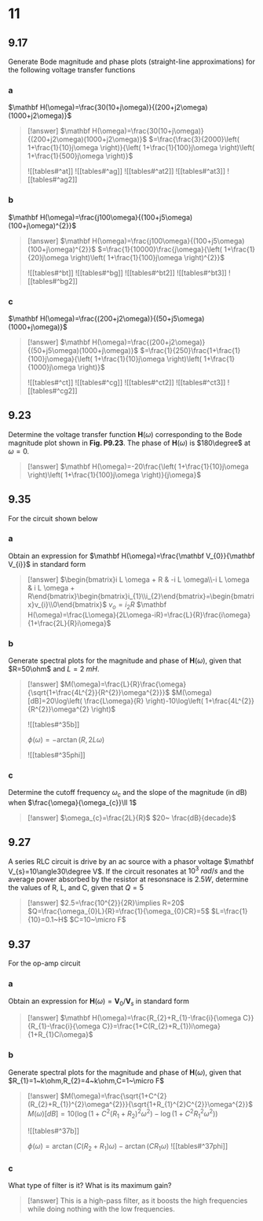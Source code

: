 # 11

## 9.17

Generate Bode magnitude and phase plots (straight-line approximations) for the following voltage transfer functions

### a

$\mathbf H(\omega)=\frac{30(10+j\omega)}{(200+j2\omega)(1000+j2\omega)}$

> [!answer]
> $\mathbf H(\omega)=\frac{30(10+j\omega)}{(200+j2\omega)(1000+j2\omega)}$
> $=\frac{\frac{3}{2000}\left( 1+\frac{1}{10}j\omega \right)}{\left( 1+\frac{1}{100}j\omega \right)\left( 1+\frac{1}{500}j\omega \right)}$
> 
> ![[tables#^at]]
> ![[tables#^ag]]
> ![[tables#^at2]]
> ![[tables#^at3]]
> ![[tables#^ag2]]

### b

$\mathbf H(\omega)=\frac{j100\omega}{(100+j5\omega)(100+j\omega)^{2}}$

> [!answer]
> $\mathbf H(\omega)=\frac{j100\omega}{(100+j5\omega)(100+j\omega)^{2}}$
> $=\frac{1}{10000}\frac{j\omega}{\left( 1+\frac{1}{20}j\omega \right)\left( 1+\frac{1}{100}j\omega \right)^{2}}$
> 
> ![[tables#^bt]]
> ![[tables#^bg]]
> ![[tables#^bt2]]
> ![[tables#^bt3]]
> ![[tables#^bg2]]

### c

$\mathbf H(\omega)=\frac{(200+j2\omega)}{(50+j5\omega)(1000+j\omega)}$

> [!answer]
> $\mathbf H(\omega)=\frac{(200+j2\omega)}{(50+j5\omega)(1000+j\omega)}$
> $=\frac{1}{250}\frac{1+\frac{1}{100}j\omega}{\left( 1+\frac{1}{10}j\omega \right)\left( 1+\frac{1}{1000}j\omega \right)}$
> 
> ![[tables#^ct]]
> ![[tables#^cg]]
> ![[tables#^ct2]]
> ![[tables#^ct3]]
> ![[tables#^cg2]]


## 9.23

Determine the voltage transfer function $\mathbf H(\omega)$ corresponding to the Bode magnitude plot shown in **Fig. P9.23**. The phase of $\mathbf H(\omega)$ is $180\degree$ at $\omega=0$.

> [!answer]
> $\mathbf H(\omega)=-20\frac{\left( 1+\frac{1}{10}j\omega \right)\left( 1+\frac{1}{100}j\omega \right)}{j\omega}$

## 9.35

For the circuit shown below

### a

Obtain an expression for $\mathbf H(\omega)=\frac{\mathbf V_{0}}{\mathbf V_{i}}$ in standard form

> [!answer]
> $\begin{bmatrix}i L \omega + R & -i L \omega\\-i L \omega & i L \omega + R\end{bmatrix}\begin{bmatrix}i_{1}\\i_{2}\end{bmatrix}=\begin{bmatrix}v_{i}\\0\end{bmatrix}$
> $v_{o}=i_{2}R$
> $\mathbf H(\omega)=\frac{L\omega}{2L\omega-iR}=\frac{L}{R}\frac{i\omega}{1+\frac{2L}{R}i\omega}$

### b

Generate spectral plots for the magnitude and phase of $\mathbf H(\omega)$, given that $R=50\ohm$ and $L=2~mH$.

> [!answer]
> $M(\omega)=\frac{L}{R}\frac{\omega}{\sqrt{1+\frac{4L^{2}}{R^{2}}\omega^{2}}}$
> $M(\omega)[dB]=20\log\left( \frac{L\omega}{R} \right)-10\log\left( 1+\frac{4L^{2}}{R^{2}}\omega^{2} \right)$
> 
> ![[tables#^35b]]
> 
> $\phi(\omega)=-\arctan(R,2L\omega)$
> 
> ![[tables#^35phi]]

### c

Determine the cutoff frequency $\omega_{c}$ and the slope of the magnitude (in dB) when $\frac{\omega}{\omega_{c}}\ll 1$

> [!answer]
> $\omega_{c}=\frac{2L}{R}$
> $20~ \frac{dB}{decade}$

## 9.27

A series RLC circuit is drive by an ac source with a phasor voltage $\mathbf V_{s}=10\angle30\degree V$. If the circuit resonates at $10^{3}~rad/s$ and the average power absorbed by the resistor at resonsnace is $2.5W$, determine the values of R, L, and C, given that $Q=5$

> [!answer]
> $2.5=\frac{10^{2}}{2R}\implies R=20$
> $Q=\frac{\omega_{0}L}{R}=\frac{1}{\omega_{0}CR}=5$
> $L=\frac{1}{10}=0.1~H$
> $C=10~\micro F$

## 9.37

For the op-amp circuit

### a

Obtain an expression for $\mathbf H(\omega)=\mathbf V_{0}/\mathbf V_{s}$ in standard form

> [!answer]
> $\mathbf H(\omega)=\frac{R_{2}+R_{1}-\frac{i}{\omega C}}{R_{1}-\frac{i}{\omega C}}=\frac{1+C(R_{2}+R_{1})i\omega}{1+R_{1}Ci\omega}$

### b

Generate spectral plots for the magnitude and phase of $\mathbf H(\omega)$, given that $R_{1}=1~k\ohm,R_{2}=4~k\ohm,C=1~\micro F$

> [!answer]
> $M(\omega)=\frac{\sqrt{1+C^{2}(R_{2}+R_{1})^{2}\omega^{2}}}{\sqrt{1+R_{1}^{2}C^{2}}\omega^{2}}$
> $M(\omega)[dB]=10\left(\log(1+C^{2}(R_{1}+R_{2})^{2}\omega^{2})-\log(1+C^{2}R_{1}^{2}\omega^{2})\right)$
> 
> ![[tables#^37b]]
> 
> $\phi(\omega)=\arctan(C(R_{2}+R_{1})\omega)-\arctan(CR_{1}\omega)$
> ![[tables#^37phi]]

### c

What type of filter is it? What is its maximum gain?

> [!answer]
> This is a high-pass filter, as it boosts the high frequencies while doing nothing with the low frequencies.
